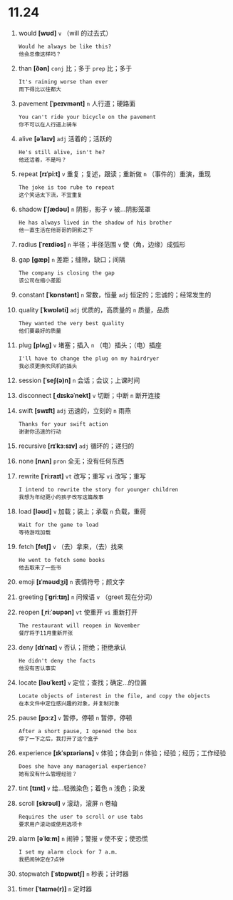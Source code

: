 # 11.24

1. would **[wʊd]** `v` （will 的过去式）

   ```
   Would he always be like this?
   他会总像这样吗？
   ```

2. than **[ðən]** `conj` 比；多于 `prep` 比；多于

   ```
   It's raining worse than ever
   雨下得比以往都大
   ```

3. pavement **[ˈpeɪvmənt]** `n` 人行道；硬路面

   ```
   You can't ride your bicycle on the pavement
   你不可以在人行道上骑车
   ```

4. alive **[əˈlaɪv]** `adj` 活着的；活跃的

   ```
   He's still alive, isn't he?
   他还活着，不是吗？
   ```

5. repeat **[rɪˈpiːt]** `v` 重复；复述，跟读；重新做 `n` （事件的）重演，重现

   ```
   The joke is too rube to repeat
   这个笑话太下流，不宜重复
   ```

6. shadow **[ˈʃædəʊ]** `n` 阴影，影子 `v` 被...阴影笼罩

   ```
   He has always lived in the shadow of his brother
   他一直生活在他哥哥的阴影之下
   ```

7. radius **[ˈreɪdiəs]** `n` 半径；半径范围 `v` 使（角，边缘）成弧形

8. gap **[ɡæp]** `n` 差距；缝隙，缺口；间隔

   ```
   The company is closing the gap
   该公司在缩小差距
   ```

9. constant **[ˈkɒnstənt]** `n` 常数，恒量 `adj` 恒定的；忠诚的；经常发生的

10. quality **[ˈkwɒləti]** `adj` 优质的，高质量的 `n` 质量，品质

    ```
    They wanted the very best quality
    他们要最好的质量
    ```

11. plug **[plʌɡ]** `v` 堵塞；插入 `n` （电）插头；（电）插座

    ```
    I'll have to change the plug on my hairdryer
    我必须更换吹风机的插头
    ```

12. session **[ˈseʃ(ə)n]** `n` 会话；会议；上课时间

13. disconnect **[ˌdɪskəˈnekt]** `v` 切断；中断 `n` 断开连接

14. swift **[swɪft]** `adj` 迅速的，立刻的 `n` 雨燕

    ```
    Thanks for your swift action
    谢谢你迅速的行动
    ```

15. recursive **[rɪˈkɜːsɪv]** `adj` 循环的；递归的

16. none **[nʌn]** `pron` 全无；没有任何东西

17. rewrite **[ˈriːraɪt]** `vt` 改写；重写 `vi` 改写；重写

    ```
    I intend to rewrite the story for younger children
    我想为年纪更小的孩子改写这篇故事
    ```

18. load **[ləʊd]** `v` 加载；装上；承载 `n` 负载，重荷

    ```
    Wait for the game to load
    等待游戏加载
    ```

19. fetch **[fetʃ]** `v` （去）拿来，（去）找来

    ```
    He went to fetch some books
    他去取来了一些书
    ```

20. emoji **[ɪˈməʊdʒi]** `n` 表情符号；颜文字

21. greeting **[ˈɡriːtɪŋ]** `n` 问候语 `v` （greet 现在分词）

22. reopen **[ˌriːˈəʊpən]** `vt` 使重开 `vi` 重新打开

    ```
    The restaurant will reopen in November
    餐厅将于11月重新开张
    ```

23. deny **[dɪˈnaɪ]** `v` 否认；拒绝；拒绝承认

    ```
    He didn't deny the facts
    他没有否认事实
    ```

24. locate **[ləʊˈkeɪt]** `v` 定位；查找；确定...的位置

    ```
    Locate objects of interest in the file, and copy the objects
    在本文件中定位感兴趣的对象，并复制对象
    ```

25. pause **[pɔːz]** `v` 暂停，停顿 `n` 暂停，停顿

    ```
    After a short pause, I opened the box
    停了一下之后，我打开了这个盒子
    ```

26. experience **[ɪkˈspɪəriəns]** `v` 体验；体会到 `n` 体验；经验；经历；工作经验

    ```
    Does she have any managerial experience?
    她有没有什么管理经验？
    ```

27. tint **[tɪnt]** `v` 给...轻微染色；着色 `n` 浅色；染发

28. scroll **[skrəʊl]** `v` 滚动，滚屏 `n` 卷轴

    ```
    Requires the user to scroll or use tabs
    要求用户滚动或使用选项卡
    ```

29. alarm **[əˈlɑːm]** `n` 闹钟；警报 `v` 使不安；使恐慌

    ```
    I set my alarm clock for 7 a.m.
    我把闹钟定在7点钟
    ```

30. stopwatch **[ˈstɒpwɒtʃ]** `n` 秒表；计时器

31. timer **[ˈtaɪmə(r)]** `n` 定时器
